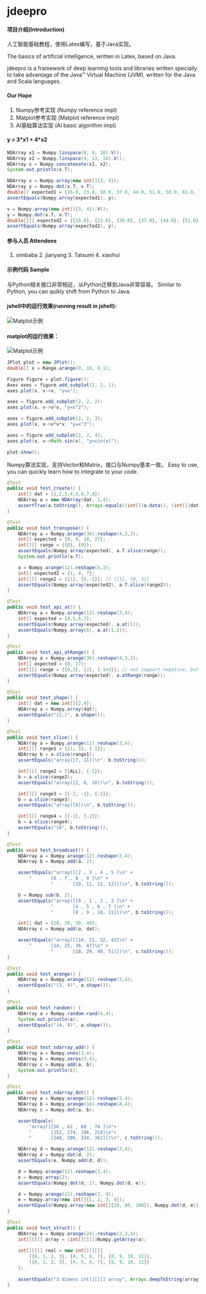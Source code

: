 # jdeepro

#### 项目介绍(Introduction)
人工智能基础教程，使用Latex编写，基于Java实现。

The basics of artificial intelligence, written in Latex, based on Java.


jdeepro is a framework of deep learning tools and libraries written specially to take advantage of the Java™ Virtual Machine (JVM), written for the Java and Scala languages.

#### Our Hope
1. Numpy参考实现 (Numpy reference impl)
2. Matplot参考实现 (Matplot reference impl)
3. AI基础算法实现 (AI basic algorithm impl)


#### y = 3\*x1 + 4\*x2
```java
NDArray x1 = Numpy.linspace(0, 9, 10).V();
NDArray x2 = Numpy.linspace(4, 13, 10).V();
NDArray x = Numpy.concatenate(x1, x2);
System.out.println(x.T);

NDArray v = Numpy.array(new int[]{3, 4});
NDArray y = Numpy.dot(x.T, v.T);
double[] expected1 = {16.0, 23.0, 30.0, 37.0, 44.0, 51.0, 58.0, 65.0, 72.0, 79.0};
assertEquals(Numpy.array(expected1), y);

v = Numpy.array(new int[]{3, 4}).V();
y = Numpy.dot(x.T, v.T);
double[][] expected2 = {{16.0}, {23.0}, {30.0}, {37.0}, {44.0}, {51.0}, {58.0}, {65.0}, {72.0}, {79.0}};
assertEquals(Numpy.array(expected2), y);
```

#### 参与人员 Attendees
1. simbaba 2. jianyang 3. Tatsumi 4. xiaohui

#### 示例代码 Sample
与Python相关接口非常相近，从Python迁移到Java非常容易。
Similar to Python, you can quikly shift from Python to Java.

#### jshell中的运行效果(running result in jshell):
![Matplot示例](./jshell.png)

#### matplot的运行效果：
![Matplot示例](./jplot.png)

```java
JPlot plot = new JPlot();
double[] x = Range.arange(0, 10, 0.1);

Figure figure = plot.figure();
Axes axes = figure.add_subplot(2, 2, 1);
axes.plot(x, v->v, "y=x");

axes = figure.add_subplot(2, 2, 2);
axes.plot(x, v->v*v, "y=x^2");

axes = figure.add_subplot(2, 2, 3);
axes.plot(x, v->v*v*v, "y=x^3");

axes = figure.add_subplot(2, 2, 4);
axes.plot(x, v->Math.sin(v), "y=sin(x)");

plot.show();
```
Numpy算法实现，支持Vector和Matrix，接口与Numpy基本一致。
Easy to use, you can quickly learn how to integrate to your code.

```java
@Test
public void test_create() {
    int[] dat = {1,2,3,4,5,6,7,8};
    NDArray a = new NDArray(dat, 2,4);
    assertTrue(a.toString(), Arrays.equals((int[])a.data(), (int[])dat));
}

@Test
public void test_transpose() {
    NDArray a = Numpy.arange(36).reshape(4,3,3);
    int[] expected = {0, 9, 18, 27};
    int[][] range = {{0}, {0}};
    assertEquals(Numpy.array(expected), a.T.slice(range));
    System.out.println(a.T);

    a = Numpy.arange(12).reshape(4,3);
    int[] expected2 = {1, 4, 7};
    int[][] range2 = {{1}, {0,-1}}; // {{1}, {0, 3}}
    assertEquals(Numpy.array(expected2), a.T.slice(range2));
}

@Test
public void test_api_at() {
    NDArray a = Numpy.arange(12).reshape(3,4);
    int[] expected = {4,5,6,7};
    assertEquals(Numpy.array(expected), a.at(1));
    assertEquals(Numpy.array(6), a.at(1,2));
}

@Test
public void test_api_atRange() {
    NDArray a = Numpy.arange(36).reshape(4,3,3);
    int[] expected = {8, 17};
    int[][] range = {{0,2}, {2}, {-1+3}}; // not support negative, but slice can
    assertEquals(Numpy.array(expected), a.atRange(range));
}

@Test
public void test_shape() {
    int[] dat = new int[]{2,4};
    NDArray a = Numpy.array(dat);
    assertEquals("(2,)", a.shape());
}

@Test
public void test_slice() {
    NDArray a = Numpy.arange(12).reshape(3,4);
    int[][] range1 = {{1, 3}, {-1}};
    NDArray b = a.slice(range1);
    assertEquals("array([7, 11])\n", b.toString());

    int[][] range2 = {{ALL}, {-2}};
    b = a.slice(range2);
    assertEquals("array([2, 6, 10])\n", b.toString());

    int[][] range3 = {{-2, -1}, {-2}};
    b = a.slice(range3);
    assertEquals("array([6])\n", b.toString());

    int[][] range4 = {{-1}, {-2}};
    b = a.slice(range4);
    assertEquals("10", b.toString());
}

@Test
public void test_broadcast() {
    NDArray a = Numpy.arange(12).reshape(3,4);
    NDArray b = Numpy.add(a, 2);

    assertEquals("array([[2 , 3 , 4 , 5 ]\n" +
        "       [6 , 7 , 8 , 9 ]\n" +
                "       [10, 11, 12, 13]])\n", b.toString());

    b = Numpy.sub(b, 2);
    assertEquals("array([[0 , 1 , 2 , 3 ]\n" +
                "       [4 , 5 , 6 , 7 ]\n" +
                "       [8 , 9 , 10, 11]])\n", b.toString());

    int[] dat = {10, 20, 30, 40};
    NDArray c = Numpy.add(a, dat);

    assertEquals("array([[10, 21, 32, 43]\n" +
        "       [14, 25, 36, 47]\n" +
                "       [18, 29, 40, 51]])\n", c.toString());
}

@Test
public void test_arange() {
    NDArray a = Numpy.arange(12).reshape(3,4);
    assertEquals("(3, 4)", a.shape());
}

@Test
public void test_random() {
    NDArray a = Numpy.random.rand(4,4);
    System.out.println(a);
    assertEquals("(4, 4)", a.shape());
}

@Test
public void test_ndarray_add() {
    NDArray a = Numpy.ones(3,4);
    NDArray b = Numpy.zeros(3,4);
    NDArray c = Numpy.add(a, b);
    System.out.println(c);
}

@Test
public void test_ndarray_dot() {
    NDArray a = Numpy.arange(12).reshape(3,4);
    NDArray b = Numpy.arange(16).reshape(4,4);
    NDArray c = Numpy.dot(a, b);

    assertEquals(
        "array([[56 , 62 , 68 , 74 ]\n"+
        "       [152, 174, 196, 218]\n"+
        "       [248, 286, 324, 362]])\n", c.toString());

    NDArray d = Numpy.arange(12).reshape(3,4);
    NDArray e = Numpy.dot(d, 2);
    assertEquals(e, Numpy.add(d, d));

    d = Numpy.arange(12).reshape(3,4);
    e = Numpy.array(2);
    assertEquals(Numpy.dot(d, 2), Numpy.dot(d, e));

    d = Numpy.arange(12).reshape(3, 4);
    e = Numpy.array(new int[]{1, 2, 3, 4});
    assertEquals(Numpy.array(new int[]{20, 60, 100}), Numpy.dot(d, e));
}

@Test
public void test_struct() {
    NDArray a = Numpy.arange(24).reshape(2,3,4);
    int[][][] array = (int[][][])Numpy.getArray(a);
    
    int[][][] real = new int[][][]{
        {{0, 1, 2, 3}, {4, 5, 6, 7}, {8, 9, 10, 11}}, 
        {{0, 1, 2, 3}, {4, 5, 6, 7}, {8, 9, 10, 11}}
    };
    
    assertEquals("3 dimens int[][][] array", Arrays.deepToString(array), Arrays.deepToString(real));
}
```

